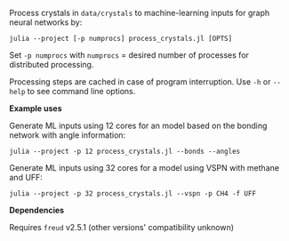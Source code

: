 Process crystals in `data/crystals` to machine-learning inputs for graph neural networks by:

```
julia --project [-p numprocs] process_crystals.jl [OPTS]
```

Set `-p numprocs` with `numprocs` = desired number of processes for distributed processing.

Processing steps are cached in case of program interruption.  Use `-h` or `--help` to see command line options.

**Example uses**

Generate ML inputs using 12 cores for an model based on the bonding network with angle information:

```
julia --project -p 12 process_crystals.jl --bonds --angles
```

Generate ML inputs using 32 cores for a model using VSPN with methane and UFF:

```
julia --project -p 32 process_crystals.jl --vspn -p CH4 -f UFF
```

**Dependencies**

Requires `freud` v2.5.1 (other versions' compatibility unknown)
